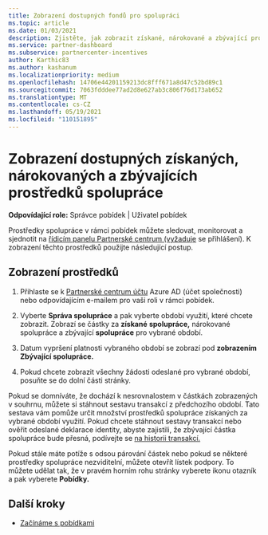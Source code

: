```yaml
---
title: Zobrazení dostupných fondů pro spolupráci
ms.topic: article
ms.date: 01/03/2021
description: Zjistěte, jak zobrazit získané, nárokované a zbývající prostředky spolupráce, zobrazit data vypršení platnosti a odsouhlasit nekonzistentní částky.
ms.service: partner-dashboard
ms.subservice: partnercenter-incentives
author: Karthic83
ms.author: kashanum
ms.localizationpriority: medium
ms.openlocfilehash: 14706e44201159213dc8fff671a8d47c52bd89c1
ms.sourcegitcommit: 7063fdddee77ad2d8e627ab3c806f76d173ab652
ms.translationtype: MT
ms.contentlocale: cs-CZ
ms.lasthandoff: 05/19/2021
ms.locfileid: "110151895"
---
```

# <a name="view-available-earned-claimed-and-remaining-co-op-funds"></a>Zobrazení dostupných získaných, nárokovaných a zbývajících prostředků spolupráce

**Odpovídající role:** Správce pobídek | Uživatel pobídek

Prostředky spolupráce v rámci pobídek můžete sledovat, monitorovat a sjednotit na [řídicím panelu Partnerské centrum (vyžaduje](https://partner.microsoft.com/dashboard/) se přihlášení). K zobrazení těchto prostředků použijte následující postup.

## <a name="view-your-funds"></a>Zobrazení prostředků

1. Přihlaste se k [Partnerské centrum účtu](https://partner.microsoft.com/dashboard/) Azure AD (účet společnosti) nebo odpovídajícím e-mailem pro vaši roli v rámci pobídek.

2. Vyberte **Správa spolupráce** a pak vyberte období využití, které chcete zobrazit. Zobrazí se částky za **získané** **spolupráce,** nárokované spolupráce a zbývající **spolupráce** pro vybrané období.

3. Datum vypršení platnosti vybraného období se zobrazí pod **zobrazením Zbývající spolupráce.**  

4. Pokud chcete zobrazit všechny žádosti odeslané pro vybrané období, posuňte se do dolní části stránky.

Pokud se domníváte, že dochází k nesrovnalostem v částkách zobrazených v souhrnu, můžete si stáhnout sestavu transakcí z předchozího období. Tato sestava vám pomůže určit množství prostředků spolupráce získaných za vybrané období využití. Pokud chcete stáhnout sestavy transakcí nebo ověřit odeslané deklarace identity, abyste zajistili, že zbývající částka spolupráce bude přesná, podívejte se [na historii transakcí.](./payout-statement.md#transaction-history)

Pokud stále máte potíže s odsou párování částek nebo pokud se některé prostředky spolupráce nezviditelní, můžete otevřít lístek podpory. To můžete udělat tak, že v pravém horním rohu stránky vyberete ikonu otazník a pak vyberete **Pobídky.**

## <a name="next-steps"></a>Další kroky

- [Začínáme s pobídkami](incentives-get-started-intro.md)